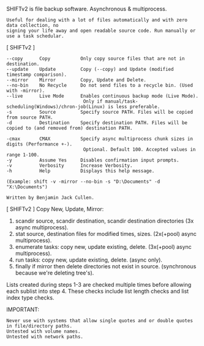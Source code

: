 SHIFTv2 is file backup software. Asynchronous & multiprocess.

    Useful for dealing with a lot of files automatically and with zero data collection, no
    signing your life away and open readable source code. Run manually or use a task schedular.


[ SHIFTv2 ]

    --copy      Copy           Only copy source files that are not in destination.
    --update    Update         Copy (--copy) and Update (modified timestamp comparison).
    --mirror    Mirror         Copy, Update and Delete.
    --no-bin    No Recycle     Do not send files to a recycle bin. (Used with -mirror).
    --live      Live Mode      Enables continuous backup mode (Live Mode).
                                Only if manual/task-scheduling(Windows)/chron-job(Linux) is less preferable.
    -s          Source         Specify source PATH. Files will be copied from source PATH.
    -d          Destination    Specify destination PATH. Files will be copied to (and removed from) destination PATH.

    -cmax       CMAX           Specify async multiprocess chunk sizes in digits (Performance +-).
                                Optional. Default 100. Accepted values in range 1-100.
    -y          Assume Yes     Disables confirmation input prompts.
    -v          Verbosity      Increase Verbosity.
    -h          Help           Displays this help message.

    (Example: shift -v -mirror --no-bin -s "D:\Documents" -d "X:\Documents")

    Written by Benjamin Jack Cullen.


[ SHIFTv2 ] Copy New, Update, Mirror:

   1. scandir source, scandir destination, scandir destination directories (3x async multiprocess).
   2. stat source, destination files for modified times, sizes. (2x(+pool) async multiprocess).
   3. enumerate tasks: copy new, update existing, delete. (3x(+pool) async multiprocess).
   4. run tasks: copy new, update existing, delete. (async only).
   5. finally if mirror then delete directories not exist in source. (synchronous because we're deleting tree's).

   Lists created during steps 1-3 are checked multiple times before allowing each sublist into step 4. These
   checks include list length checks and list index type checks.


IMPORTANT:

    Never use with systems that allow single quotes and or double quotes in file/directory paths.
    Untested with volume names.
    Untested with network paths.
